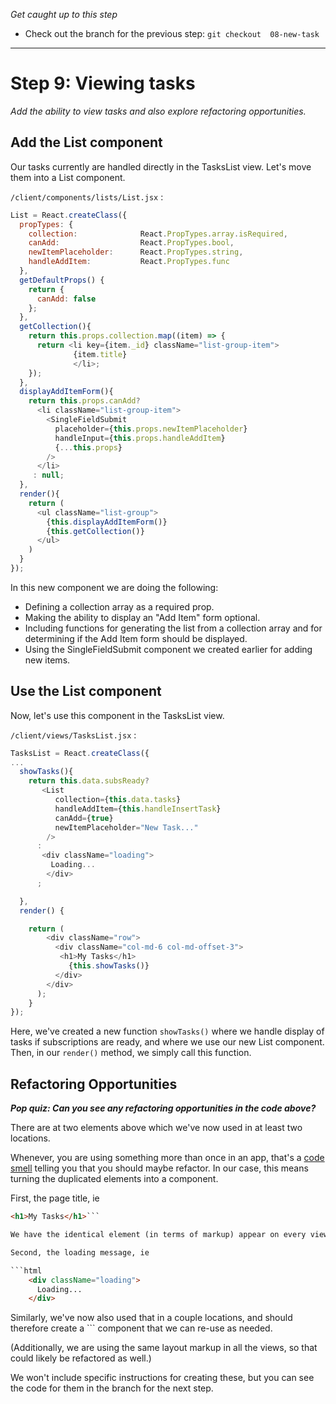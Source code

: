 *Get caught up to this step*
- Check out the branch for the previous step: ```git checkout  08-new-task``` 
<hr>

# Step 9: Viewing tasks
_Add the ability to view tasks and also explore refactoring opportunities._

## Add the List component

Our tasks currently are handled directly in the TasksList view.  Let's move them into a List component.

```/client/components/lists/List.jsx``` :


```js
List = React.createClass({
  propTypes: {
    collection:              React.PropTypes.array.isRequired,
    canAdd:                  React.PropTypes.bool,
    newItemPlaceholder:      React.PropTypes.string,
    handleAddItem:           React.PropTypes.func
  },
  getDefaultProps() {
    return {
      canAdd: false
    };
  },
  getCollection(){
    return this.props.collection.map((item) => {
      return <li key={item._id} className="list-group-item">
              {item.title}
              </li>;
    });
  },
  displayAddItemForm(){
    return this.props.canAdd? 
      <li className="list-group-item">
        <SingleFieldSubmit
          placeholder={this.props.newItemPlaceholder}
          handleInput={this.props.handleAddItem}
          {...this.props}
        />
      </li>  
     : null;
  },
  render(){
    return (
      <ul className="list-group">
        {this.displayAddItemForm()}
        {this.getCollection()}
      </ul>
    )
  }
});

```

In this new component we are doing the following:
- Defining a collection array as a required prop.
- Making the ability to display an "Add Item" form optional.
- Including functions for generating the list from a collection array and for determining if the Add Item form should be displayed.
- Using the SingleFieldSubmit component we created earlier for adding new items.

## Use the List component

Now, let's use this component in the TasksList view.

```/client/views/TasksList.jsx``` :

```js
TasksList = React.createClass({
...
  showTasks(){
  	return this.data.subsReady?
       <List
          collection={this.data.tasks} 
          handleAddItem={this.handleInsertTask}
          canAdd={true}
          newItemPlaceholder="New Task..."
        />
      :
       <div className="loading">
         Loading...
        </div>
      ;

  },
  render() {

    return (
        <div className="row">
          <div className="col-md-6 col-md-offset-3">
           <h1>My Tasks</h1>
             {this.showTasks()}
          </div>
        </div>
      );
    }
});
```

Here, we've created a new function ```showTasks()``` where we handle display of tasks if subscriptions are ready, and where we use our new List component.  Then, in our ```render()``` method, we simply call this function.


## Refactoring Opportunities

**_Pop quiz: Can you see any refactoring opportunities in the code above?_**

There are at two elements above which we've now used in at least two locations.

Whenever, you are using something more than once in an app, that's a [code smell](https://en.wikipedia.org/wiki/Code_smell) telling you that you should maybe refactor.  In our case, this means turning the duplicated elements into a component.

First, the page title, ie 

```html
<h1>My Tasks</h1>```

We have the identical element (in terms of markup) appear on every view.  This can be turned into a ```<PageTitle />``` component.

Second, the loading message, ie

```html
    <div className="loading">
      Loading...
    </div>
```
Similarly, we've now also used that in a couple locations, and should therefore create a ```<Loading /> component that we can re-use as needed.

(Additionally, we are using the same layout markup in all the views, so that could likely be refactored as well.)

We won't include specific instructions for creating these, but you can see the code for them in the branch for the next step.